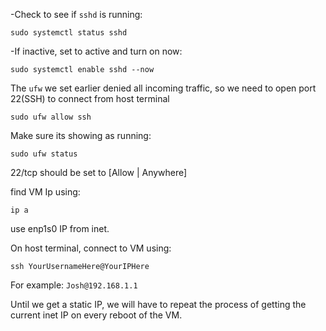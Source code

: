 -Check to see if `sshd` is running:

`sudo systemctl status sshd`

-If inactive, set to active and turn on now:

`sudo systemctl enable sshd --now`

The `ufw` we set earlier denied all incoming traffic, so we need to open port 22(SSH) to connect from host terminal

`sudo ufw allow ssh`

Make sure its showing as running:

`sudo ufw status`

22/tcp should be set to [Allow | Anywhere]

find VM Ip using:

`ip a` 

use enp1s0 IP from inet.

On host terminal, connect to VM using:

`ssh YourUsernameHere@YourIPHere`

For example: `Josh@192.168.1.1`

Until we get a static IP, we will have to repeat the process of getting the current inet IP on every reboot of the VM.
